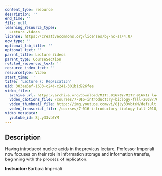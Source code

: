 ```yaml
---
content_type: resource
description: ''
end_time: ''
file: null
learning_resource_types:
- Lecture Videos
license: https://creativecommons.org/licenses/by-nc-sa/4.0/
ocw_type: ''
optional_tab_title: ''
optional_text: ''
parent_title: Lecture Videos
parent_type: CourseSection
related_resources_text: ''
resource_index_text: ''
resourcetype: Video
start_time: ''
title: 'Lecture 7: Replication'
uid: 303ae6af-1683-c246-c241-301b1d926fee
video_files:
  archive_url: https://archive.org/download/MIT7.016F18/MIT7_016F18_lec07_300k.mp4
  video_captions_file: /courses/7-016-introductory-biology-fall-2018/7600f863b4c758d1ab7261ed8be6b14e_8jLy33vbtYM.vtt
  video_thumbnail_file: https://img.youtube.com/vi/8jLy33vbtYM/default.jpg
  video_transcript_file: /courses/7-016-introductory-biology-fall-2018/fbea8a3a5f0f7090ca14fb495f0b592f_8jLy33vbtYM.pdf
video_metadata:
  youtube_id: 8jLy33vbtYM
---
```


Description
-----------

Having introduced nucleic acids in the previous lecture, Professor Imperiali now focuses on their role in information storage and information transfer, beginning with the process of replication.

**Instructor:** Barbara Imperiali

